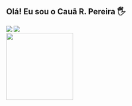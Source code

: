 ## Olá! Eu sou o Cauã R. Pereira 🖐️

<div>
	<a href = "mailto:7aauac@gmail.com"><img src="https://img.shields.io/badge/Gmail-D14836?style=for-the-badge&logo=gmail&logoColor=white" target="_blank"></a>
	<a href="https://www.linkedin.com/in/c-rocha7/" target="_blank"><img src="https://img.shields.io/badge/-LinkedIn-%230077B5?style=for-the-badge&logo=linkedin&logoColor=white" target="_blank"></a>   
</div>

<div>
	<a href="https://github.com/c-rocha7">
	<img height="180em" src="https://github-readme-stats.vercel.app/api?username=c-rocha7&show_icons=true&theme=dracula&include_all_commits=true&count_private=true"/>
</div>

